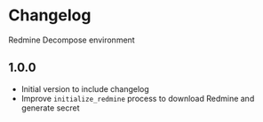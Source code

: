 # Changelog

Redmine Decompose environment

## 1.0.0

- Initial version to include changelog
- Improve `initialize_redmine` process to download Redmine and generate secret
